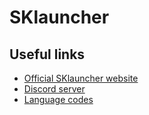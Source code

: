 # SKlauncher

Useful links
---
* [Official SKlauncher website](https://www.techniclaunch.net/)
* [Discord server](https://discord.gg/BdCcpDZ)
* [Language codes](https://minecraft.gamepedia.com/Language#Available_languages)
